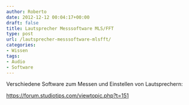 ```yaml
---
author: Roberto
date: 2012-12-12 00:04:17+00:00
draft: false
title: Lautsprecher Messsoftware MLS/FFT
type: post
url: /lautsprecher-messsoftware-mlsfft/
categories:
- Wissen
tags:
- Audio
- Software
---
```


Verschiedene Software zum Messen und Einstellen von Lautsprechern:

https://forum.studiotips.com/viewtopic.php?t=151
